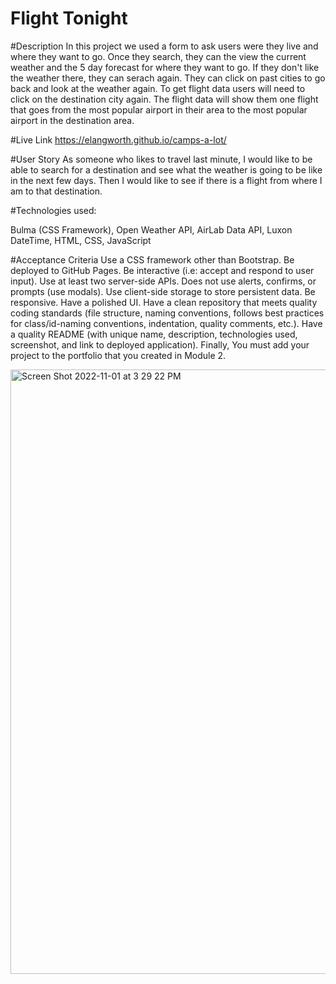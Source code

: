 # Flight Tonight 

#Description
In this project we used a form to ask users were they live and where they want to go. Once they search, they can the view the current weather and the 5 day forecast for where they want to go. If they don't like the weather there, they can serach again. They can click on past cities to go back and look at the weather again. To get flight data users will need to click on the destination city again. The flight data will show them one flight that goes from the most popular airport in their area to the most popular airport in the destination area. 

#Live Link
https://elangworth.github.io/camps-a-lot/

#User Story
As someone who likes to travel last minute, I would like to be able to search for a destination and see what the weather is going to be like in the next few days. Then I would like to see if there is a flight from where I am to that destination. 

#Technologies used:

Bulma (CSS Framework),
Open Weather API,
AirLab Data API,
Luxon DateTime,
HTML,
CSS,
JavaScript

#Acceptance Criteria
Use a CSS framework other than Bootstrap.
Be deployed to GitHub Pages.
Be interactive (i.e: accept and respond to user input).
Use at least two server-side APIs.
Does not use alerts, confirms, or prompts (use modals).
Use client-side storage to store persistent data.
Be responsive.
Have a polished UI.
Have a clean repository that meets quality coding standards (file structure, naming conventions, follows best practices for class/id-naming conventions, indentation, quality comments, etc.).
Have a quality README (with unique name, description, technologies used, screenshot, and link to deployed application).
Finally, You must add your project to the portfolio that you created in Module 2.

<img width="967" alt="Screen Shot 2022-11-01 at 3 29 22 PM" src="https://user-images.githubusercontent.com/32778860/199354151-3b390d33-586f-4f28-8802-a0ce5b461576.png">
